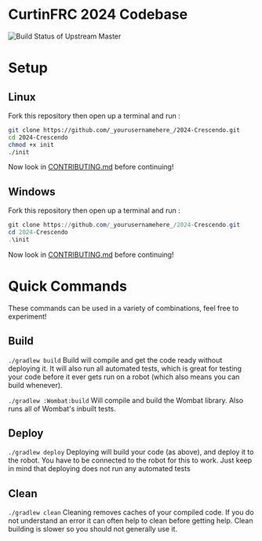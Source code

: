 CurtinFRC 2024 Codebase
===
![Build Status of Upstream Master](https://github.com/CurtinFRC/2024-Crescendo/actions/workflows/ci.yml/badge.svg)

# Setup
## Linux
Fork this repository then open up a terminal and run :
```bash
git clone https://github.com/_yourusernamehere_/2024-Crescendo.git
cd 2024-Crescendo
chmod +x init
./init
```
Now look in [CONTRIBUTING.md](./CONTRIBUTING.md) before continuing!

## Windows
Fork this repository then open up a terminal and run :
```powershell
git clone https://github.com/_yourusernamehere_/2024-Crescendo.git
cd 2024-Crescendo
.\init
```
Now look in [CONTRIBUTING.md](./CONTRIBUTING.md) before continuing!

# Quick Commands
These commands can be used in a variety of combinations, feel free to experiment!

## Build
`./gradlew build`
Build will compile and get the code ready without deploying it. It will also run all automated tests, which is great for testing your code before it ever gets run on a robot (which also means you can build whenever).  

`./gradlew :Wombat:build`
Will compile and build the Wombat library. Also runs all of Wombat's inbuilt tests.

## Deploy
`./gradlew deploy`
Deploying will build your code (as above), and deploy it to the robot. You have to be connected to the robot for this to work. Just keep in mind that deploying does not run any automated tests

## Clean
`./gradlew clean`
Cleaning removes caches of your compiled code. If you do not understand an error it can often help to clean before getting help. Clean building is slower so you should not generally use it.

